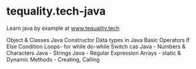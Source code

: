 # tequality.tech-java
Learn java by example at www.tequality.tech

Object & Classes
Java Constructor
Data types in Java
Basic Operators
If Else Condition
Loops- for
while
do-while
Switch cas
Java - Numbers & Characters
Java - Strings
Java - Regular Expression
Arrays - static & Dynamic
Methods - Creating, Calling
